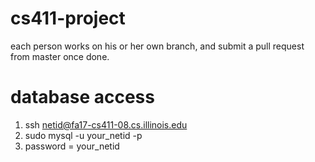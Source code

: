 # cs411-project
each person works on his or her own branch, and submit a pull request from master once done.

# database access
1. ssh netid@fa17-cs411-08.cs.illinois.edu
2. sudo mysql -u your_netid -p
3. password = your_netid
